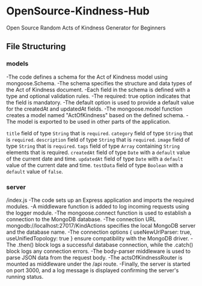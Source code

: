 # OpenSource-Kindness-Hub
Open Source Random Acts of Kindness Generator for Beginners

## File Structuring

### models
-The code defines a schema for the Act of Kindness model using mongoose.Schema.
-The schema specifies the structure and data types of the Act of Kindness document.
-Each field in the schema is defined with a type and optional validation rules.
-The required: true option indicates that the field is mandatory.
-The default option is used to provide a default value for the createdAt and updatedAt fields.
-The mongoose.model function creates a model named "ActOfKindness" based on the defined schema.
-The model is exported to be used in other parts of the application.

`title` field of type `String` that is `required`.
`category` field of type `String` that is `required`.
`description` field of type `String` that is `required`.
`image` field of type `String` that is `required`.
`tags` field of type `Array` containing `String` elements that is required.
`createdAt` field of type `Date` with a `default` value of the current date and time.
`updatedAt` field of type `Date` with a `default` value of the current date and time.
`testData` field of type `Boolean` with a `default` value of `false`.

### server
/index.js
-The code sets up an Express application and imports the required modules.
-A middleware function is added to log incoming requests using the logger module.
-The mongoose.connect function is used to establish a connection to the MongoDB database.
-The connection URL mongodb://localhost:27017/KindActions specifies the local MongoDB server and the database name.
-The connection options { useNewUrlParser: true, useUnifiedTopology: true } ensure compatibility with the MongoDB driver.
-The .then() block logs a successful database connection, while the .catch() block logs any connection errors.
-The body-parser middleware is used to parse JSON data from the request body.
-The actsOfKindnessRouter is mounted as middleware under the /api route.
-Finally, the server is started on port 3000, and a log message is displayed confirming the server's running status.